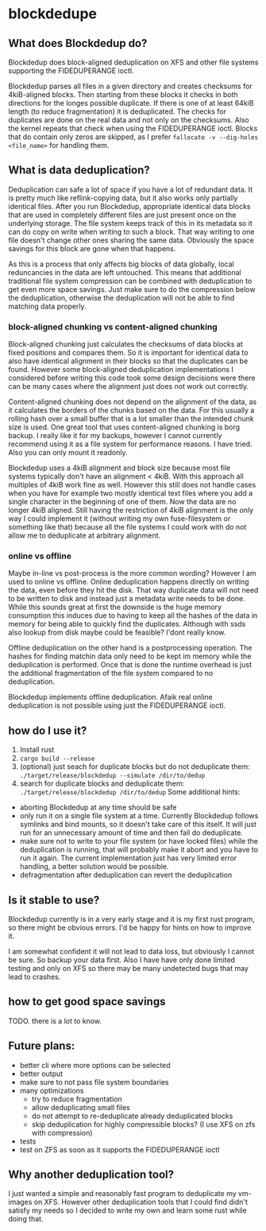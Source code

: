 # blockdedupe

## What does Blockdedup do?
Blockdedup does block-aligned deduplication on XFS and other file systems supporting the FIDEDUPERANGE ioctl.

Blockdedup parses all files in a given directory and creates checksums for 4kiB-aligned blocks. Then starting from these blocks it checks in both directions for the longes possible duplicate. If there is one of at least 64kiB length (to reduce fragmentation) it is deduplicated. The checks for duplicates are done on the real data and not only on the checksums. Also the kernel repeats that check when using the FIDEDUPERANGE ioctl.
Blocks that do contain only zeros are skipped, as I prefer `fallocate -v --dig-holes <file_name>` for handling them.

## What is data deduplication?
Deduplication can safe a lot of space if you have a lot of redundant data. It is pretty much like reflink-copying data, but it also works only partially identical files. After you run Blockdedup, appropriate identical data blocks that are used in completely different files are just present once on the underlying storage. The file system keeps track of this in its metadata so it can do copy on write when writing to such a block. That way writing to one file doesn't change other ones sharing the same data. Obviously the space savings for this block are gone when that happens.

As this is a process that only affects big blocks of data globally, local reduncancies in the data are left untouched. This means that additional traditional file system compression can be combined with deduplication to get even more space savings. Just make sure to do the compression below the deduplication, otherwise the deduplication will not be able to find matching data properly.

### block-aligned chunking vs content-aligned chunking
Block-aligned chunking just calculates the checksums of data blocks at fixed positions and compares them. So it is important for identical data to also have identical alignment in their blocks so that the duplicates can be found. However some block-aligned deduplication implementations I considered before writing this code took some design decisions were there can be many cases where the alignment just does not work out correctly.

Content-aligned chunking does not depend on the alignment of the data, as it calculates the borders of the chunks based on the data. For this usually a rolling hash over a small buffer that is a lot smaller than the intended chunk size is used. One great tool that uses content-aligned chunking is borg backup. I really like it for my backups, however I cannot currently recommend using it as a file system for performance reasons. I have tried. Also you can only mount it readonly.

Blockdedup uses a 4kiB alignment and block size because most file systems typically don't have an alignment < 4kiB. With this approach all multiples of 4kiB work fine as well. However this still does not handle cases when you have for example two mostly identical text files where you add a single character in the beginning of one of them. Now the data are no longer 4kiB aligned. Still having the restriction of 4kiB alignment is the only way I could implement it (without writing my own fuse-filesystem or something like that) because all the file systems I could work with do not allow me to deduplicate at arbitrary alignment.

### online vs offline
Maybe in-line vs post-process is the more common wording? However I am used to online vs offline.
Online deduplication happens directly on writing the data, even before they hit the disk. That way duplicate data will not need to be written to disk and instead just a metadata write needs to be done. While this sounds great at first the downside is the huge memory consumption this induces due to having to keep all the hashes of the data in memory for being able to quickly find the duplicates. Although with ssds also lookup from disk maybe could be feasible? I'dont really know.

Offline deduplication on the other hand is a postprocessing operation. The hashes for finding matchin data only need to be kept im memory while the deduplication is performed. Once that is done the runtime overhead is just the additional fragmentation of the file system compared to no deduplication.

Blockdedup implements offline deduplication. Afaik real online deduplication is not possible using just the FIDEDUPERANGE ioctl.

## how do I use it?
1. Install rust
2. `cargo build --release`
3. (optional) just seach for duplicate blocks but do not deduplicate them: `./target/release/blockdedup --simulate /dir/to/dedup`
4. search for duplicate blocks and deduplicate them: `./target/release/blockdedup /dir/to/dedup`
Some additional hints:
- aborting Blockdedup at any time should be safe
- only run it on a single file system at a time. Currently Blockdedup follows symlinks and bind mounts, so it doesn't take care of this itself. It will just run for an unnecessary amount of time and then fail do deduplicate.
- make sure not to write to your file system (or have locked files) while the deduplication is running, that will probably make it abort and you have to run it again. The current implementation just has very limited error handling, a better solution would be possible.
- defragmentation after deduplication can revert the deduplication

## Is it stable to use?
Blockdedup currently is in a very early stage and it is my first rust program, so there might be obvious errors. I'd be happy for hints on how to improve it.

I am somewhat confident it will not lead to data loss, but obviously I cannot be sure. So backup your data first. Also I have have only done limited testing and only on XFS so there may be many undetected bugs that may lead to crashes.

## how to get good space savings
TODO. there is a lot to know.

## Future plans:
- better cli where more options can be selected
- better output
- make sure to not pass file system boundaries
- many optimizations
    - try to reduce fragmentation
    - allow deduplicating small files
    - do not attempt to re-deduplicate already deduplicated blocks
    - skip deduplication for highly compressible blocks? (I use XFS on zfs with compression)
- tests
- test on ZFS as soon as it supports the FIDEDUPERANGE ioctl

## Why another deduplication tool?
I just wanted a simple and reasonably fast program to deduplicate my vm-images on XFS. However other deduplication tools that I could find didn't satisfy my needs so I decided to write my own and learn some rust while doing that.

